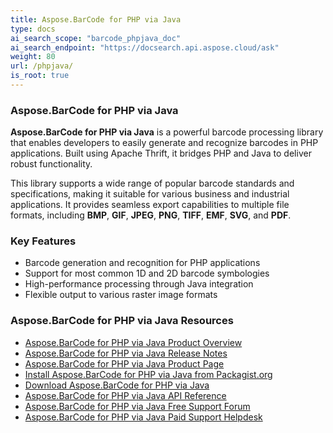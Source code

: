 ```yaml
---
title: Aspose.BarCode for PHP via Java
type: docs
ai_search_scope: "barcode_phpjava_doc"
ai_search_endpoint: "https://docsearch.api.aspose.cloud/ask"
weight: 80
url: /phpjava/
is_root: true
---
```


### Aspose.BarCode for PHP via Java
**Aspose.BarCode for PHP via Java** is a powerful barcode processing library that enables developers 
to easily generate and recognize barcodes in PHP applications. 
Built using Apache Thrift, it bridges PHP and Java to deliver robust functionality.

This library supports a wide range of popular barcode standards and specifications, 
making it suitable for various business and industrial applications. 
It provides seamless export capabilities to multiple file formats, 
including **BMP**, **GIF**, **JPEG**, **PNG**, **TIFF**, **EMF**, **SVG**, and **PDF**.

### Key Features

- Barcode generation and recognition for PHP applications
- Support for most common 1D and 2D barcode symbologies
- High-performance processing through Java integration
- Flexible output to various raster image formats


### Aspose.BarCode for PHP via Java Resources
- <a href="/barcode/phpjava/product-overview/" target="_blank">Aspose.BarCode for PHP via Java Product Overview</a>
- <a href="https://releases.aspose.com/barcode/php/release-notes/" target="_blank">Aspose.BarCode for PHP via Java Release Notes</a>
- <a href="https://products.aspose.com/barcode/php-java/" target="_blank">Aspose.BarCode for PHP via Java Product Page</a>
- <a href="https://packagist.org/packages/aspose/barcode" target="_blank">Install Aspose.BarCode for PHP via Java from Packagist.org</a>
- <a href="https://releases.aspose.com/barcode/php/" target="_blank">Download Aspose.BarCode for PHP via Java</a>
- <a href="https://reference.aspose.com/barcode/php/" target="_blank">Aspose.BarCode for PHP via Java API Reference</a>
- <a href="https://forum.aspose.com/c/barcode" target="_blank">Aspose.BarCode for PHP via Java Free Support Forum</a>
- <a href="https://helpdesk.aspose.com/" target="_blank">Aspose.BarCode for PHP via Java Paid Support Helpdesk</a>
